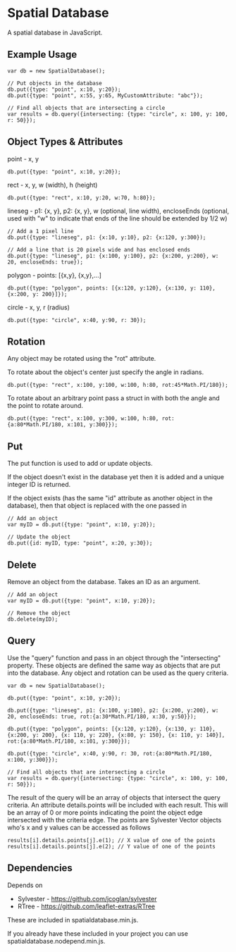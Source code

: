 Spatial Database
===============

A spatial database in JavaScript.

## Example Usage

	var db = new SpatialDatabase();

	// Put objects in the database
	db.put({type: "point", x:10, y:20});
	db.put({type: "point", x:55, y:65, MyCustomAttribute: "abc"});

	// Find all objects that are intersecting a circle
	var results = db.query({intersecting: {type: "circle", x: 100, y: 100, r: 50}});


## Object Types &amp; Attributes

point - x, y

	db.put({type: "point", x:10, y:20});

rect  - x, y, w (width), h (height)

	db.put({type: "rect", x:10, y:20, w:70, h:80});

lineseg - p1: {x, y}, p2: {x, y}, w (optional, line width), encloseEnds (optional, used with "w" to indicate that ends of the line should be extended by 1/2 w)

	// Add a 1 pixel line
	db.put({type: "lineseg", p1: {x:10, y:10}, p2: {x:120, y:300});

	// Add a line that is 20 pixels wide and has enclosed ends
	db.put({type: "lineseg", p1: {x:100, y:100}, p2: {x:200, y:200}, w: 20, encloseEnds: true});

polygon - points: [{x,y}, {x,y},...]

	db.put({type: "polygon", points: [{x:120, y:120}, {x:130, y: 110}, {x:200, y: 200}]});

circle - x, y, r (radius)

	db.put({type: "circle", x:40, y:90, r: 30});

## Rotation

Any object may be rotated using the "rot" attribute.

To rotate about the object's center just specify the angle in radians.

	db.put({type: "rect", x:100, y:100, w:100, h:80, rot:45*Math.PI/180});

To rotate about an arbitrary point pass a struct in with both the angle and the point to rotate around.

	db.put({type: "rect", x:100, y:300, w:100, h:80, rot:{a:80*Math.PI/180, x:101, y:300}});

## Put

The put function is used to add or update objects.

If the object doesn't exist in the database yet then it is added and a unique integer ID is returned.

If the object exists (has the same "id" attribute as another object in the database), then that object is replaced with the one passed in

	// Add an object
	var myID = db.put({type: "point", x:10, y:20});

	// Update the object
	db.put({id: myID, type: "point", x:20, y:30});

## Delete

Remove an object from the database. Takes an ID as an argument.

	// Add an object
	var myID = db.put({type: "point", x:10, y:20});

	// Remove the object
	db.delete(myID);

## Query

Use the "query" function and pass in an object through the "intersecting" property. These objects are defined the same way as objects that are put into the database. Any object and rotation can be used as the query criteria.


	var db = new SpatialDatabase();

	db.put({type: "point", x:10, y:20});

	db.put({type: "lineseg", p1: {x:100, y:100}, p2: {x:200, y:200}, w: 20, encloseEnds: true, rot:{a:30*Math.PI/180, x:30, y:50}});

	db.put({type: "polygon", points: [{x:120, y:120}, {x:130, y: 110}, {x:200, y: 200}, {x: 110, y: 220}, {x:80, y: 150}, {x: 110, y: 140}], rot:{a:80*Math.PI/180, x:101, y:300}});

	db.put({type: "circle", x:40, y:90, r: 30, rot:{a:80*Math.PI/180, x:100, y:300}});

	// Find all objects that are intersecting a circle
	var results = db.query({intersecting: {type: "circle", x: 100, y: 100, r: 50}});

The result of the query will be an array of objects that intersect the query criteria. An attribute details.points will be included with each result. This will be an array of 0 or more points indicating the point the object edge intersected with the criteria edge. The points are Sylvester Vector objects who's x and y values can be accessed as follows

	results[i].details.points[j].e(1); // X value of one of the points 
	results[i].details.points[j].e(2); // Y value of one of the points

## Dependencies

Depends on 
* Sylvester - https://github.com/jcoglan/sylvester
* RTree - https://github.com/leaflet-extras/RTree

These are included in spatialdatabase.min.js.

If you already have these included in your project you can use spatialdatabase.nodepend.min.js.